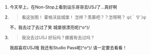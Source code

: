 1. 今天早上，在Non-Stop上看到设乐哥哥去USJ了...真好啊

2. > 看这张图！ 霍格沃兹城堡！ 怎样？羡慕吧？？怎呀啊？ ψ(｀∇´)ψ

   不，我去过了去过了笑 城堡很漂亮呢(^o^)/

3. > 我没去过USJ 好玩吗？娜酱有去过吗？

   我超喜欢USJ哦 我还有Studio Pass呢(^o^)/ 请一定要去看看！